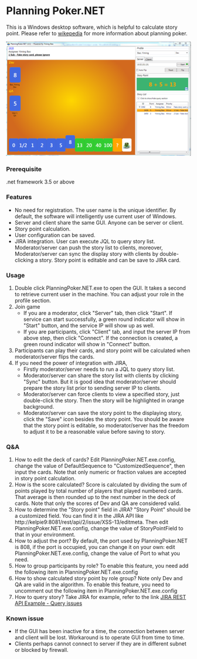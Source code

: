 # Planning Poker.NET
This is a Windows desktop software, which is helpful to calculate story point. Please refer to [wikepedia](https://en.wikipedia.org/wiki/Planning_poker) for more information about planning poker.

![screen-shot](README/screenshot1.png)

### Prerequisite
.net framework 3.5 or above

### Features
* No need for registration.
  The user name is the unique identifier. By default, the software will intelligently use current user of Windows.
* Server and client share the same GUI. Anyone can be server or client.
* Story point calculation.
* User configuration can be saved.
* JIRA integration.
  User can execute JQL to query story list.
  Moderator/server can push the story list to clients, moreover, Moderator/server can sync the display story with clients by double-clicking a story. 
  Story point is editable and can be save to JIRA card.

### Usage
1. Double click PlanningPoker.NET.exe to open the GUI. It takes a second to retrieve current user in the machine.
You can adjust your role in the profile section.
2. Join game 
   * If you are a moderator, click "Server" tab, then click "Start". If service can start successfully, a green round indicator will show in "Start" button, and the service IP will show up as well.
   * If you are participants, click "Client" tab, and input the server IP from above step, then click "Connect". If the connection is created, a green round indicator will show in "Connect" button.
3. Participants can play their cards, and story point will be calculated when moderator/server flips the cards.
4. If you need the power of integration with JIRA, 
   * Firstly moderator/server needs to run a JQL to query story list.
   * Moderator/server can share the story list with clients by clicking "Sync" button.
     But it is good idea that moderator/server should prepare the story list prior to sending server IP to clients.
   * Moderator/server can force clients to view a specified story, just double-click the story. Then the story will be highlighted in orange background.
   * Moderator/server can save the story point to the displaying story, click the "Save" icon besides the story point. You should be aware that the story point is editable, so moderator/server has the freedom to adjust it to be a reasonable value before saving to story.

### Q&A
1. How to edit the deck of cards?
   Edit PlanningPoker.NET.exe.config, change the value of DefaultSequence to "CustomizedSequence", then input the cards. Note that only numeric or fraction values are accepted in story point calculation.
2. How is the score calculated?
   Score is calculated by dividing the sum of points played by total number of players that played numbered cards. That average is then rounded up to the next number in the deck of cards.
   Note that only the scores of Dev and QA are considered valid.
3. How to determine the "Story point" field in JIRA?
   "Story Point" should be a customized field. You can find it in the JIRA API like http://kelpie9:8081/rest/api/2/issue/XSS-13/editmeta.
   Then edit PlanningPoker.NET.exe.config, change the value of StoryPointField to that in your environment.
4. How to adjust the port?
   By default, the port used by PlanningPoker.NET is 808, if the port is occupied, you can change it on your own: edit PlanningPoker.NET.exe.config, change the value of Port to what you need.
5. How to group participants by role?
   To enable this feature, you need add the following item in PlanningPoker.NET.exe.config
   <add key="GroupByRole" value="true"/>
6. How to show calculated story point by role group?
   Note only Dev and QA are valid in the algorithm.
   To enable this feature, you need to uncomment out the following item in  PlanningPoker.NET.exe.config
   <add key="StoryPointAlgorithm" value="RoleGroup"/>
7. How to query story?
   Take JIRA for example, refer to the link [JIRA REST API Example - Query issues](https://developer.atlassian.com/jiradev/jira-apis/jira-rest-apis/jira-rest-api-tutorials/jira-rest-api-example-query-issues)

### Known issue
* If the GUI has been inactive for a time, the connection between server and client will be lost.
  Workaround is to operate GUI from time to time.
* Clients perhaps cannot connect to server if they are in different subnet or blocked by firewall.
